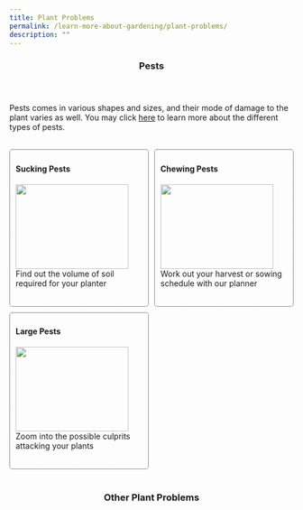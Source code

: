 ```yaml
---
title: Plant Problems
permalink: /learn-more-about-gardening/plant-problems/
description: ""
---
```

<style>
	.wrapper {
		display: grid;
		grid-template-columns: repeat(auto-fit, minmax(200px, 1fr));
		grid-template-rows: auto-fit;
		column-gap: 10px;
		row-gap: 10px;
	}

	.box{
		border: dotted 1px;
		border-radius: 5px;
		padding: 5px 10px 15px 10px;
	}
</style>

<header>
	<h3>Pests</h3>
</header>

<section>
	<p>Pests comes in various shapes and sizes, and their mode of damage to the plant varies as well. You may click <a href="page-index/pests/pests/">here</a> to learn more about the different types of pests.</p>
	<br>
</section>

<section>
	<div class="wrapper">
		<div class="box">
			<h4>Sucking Pests</h4>
				 <img style="height:150px; width:200px; display: inline" src=""><br>
					Find out the volume of soil required for your planter<br>
				<br>
		</div>
		<div class="box">
			<h4>Chewing Pests</h4>
				<img style="height:150px; width:200px; display: inline" src=""><br>
					Work out your harvest or sowing schedule with our planner<br>
				<br>
		</div>
			<div class="box">
				<h4>Large Pests</h4>
							<img style="height:150px; width:200px; display: inline" src=""><br>
								Zoom into the possible culprits attacking your plants<br>
				<br>
			</div>
	</div>
	<br>
</section>

<header>
	<h3>Other Plant Problems</h3>
</header>